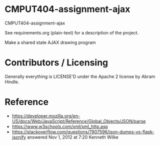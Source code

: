 CMPUT404-assignment-ajax
==============================

CMPUT404-assignment-ajax

See requirements.org (plain-text) for a description of the project.

Make a shared state AJAX drawing program

Contributors / Licensing
========================

Generally everything is LICENSE'D under the Apache 2 license by Abram Hindle.


Reference
========================

- https://developer.mozilla.org/en-US/docs/Web/JavaScript/Reference/Global_Objects/JSON/parse
- https://www.w3schools.com/xml/xml_http.asp
- https://stackoverflow.com/questions/7907596/json-dumps-vs-flask-jsonify answered Nov 1, 2012 at 7:20 Kenneth Wilke